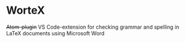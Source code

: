 # WorteX
~~Atom-plugin~~ VS Code-extension for checking grammar and spelling in LaTeX documents using Microsoft Word
